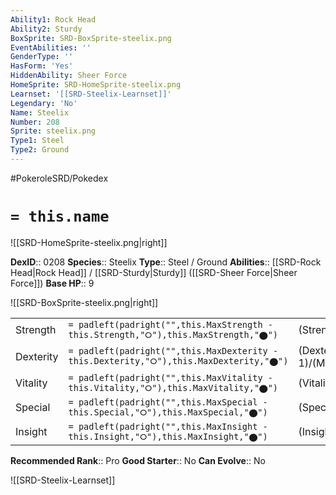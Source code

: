 ```yaml
---
Ability1: Rock Head
Ability2: Sturdy
BoxSprite: SRD-BoxSprite-steelix.png
EventAbilities: ''
GenderType: ''
HasForm: 'Yes'
HiddenAbility: Sheer Force
HomeSprite: SRD-HomeSprite-steelix.png
Learnset: '[[SRD-Steelix-Learnset]]'
Legendary: 'No'
Name: Steelix
Number: 208
Sprite: steelix.png
Type1: Steel
Type2: Ground
---
```


#PokeroleSRD/Pokedex

# `= this.name`

![[SRD-HomeSprite-steelix.png|right]]

**DexID**:: 0208
**Species**:: Steelix
**Type**:: Steel / Ground
**Abilities**:: [[SRD-Rock Head|Rock Head]] / [[SRD-Sturdy|Sturdy]] ([[SRD-Sheer Force|Sheer Force]])
**Base HP**:: 9

![[SRD-BoxSprite-steelix.png|right]]

|           |                                                                                        |                                          |
| --------- | -------------------------------------------------------------------------------------- | ---------------------------------------- |
| Strength  | `= padleft(padright("",this.MaxStrength - this.Strength,"⭘"),this.MaxStrength,"⬤")`    | (Strength::2)/(MaxStrength::5)   |
| Dexterity | `= padleft(padright("",this.MaxDexterity - this.Dexterity,"⭘"),this.MaxDexterity,"⬤")` | (Dexterity:: 1)/(MaxDexterity::3) |
| Vitality  | `= padleft(padright("",this.MaxVitality - this.Vitality,"⭘"),this.MaxVitality,"⬤")`    | (Vitality::5)/(MaxVitality::10)   |
| Special   | `= padleft(padright("",this.MaxSpecial - this.Special,"⭘"),this.MaxSpecial,"⬤")`       | (Special::2)/(MaxSpecial::4)     |
| Insight   | `= padleft(padright("",this.MaxInsight - this.Insight,"⭘"),this.MaxInsight,"⬤")`       | (Insight::2)/(MaxInsight::4)     |

**Recommended Rank**:: Pro
**Good Starter**:: No
**Can Evolve**:: No

![[SRD-Steelix-Learnset]]